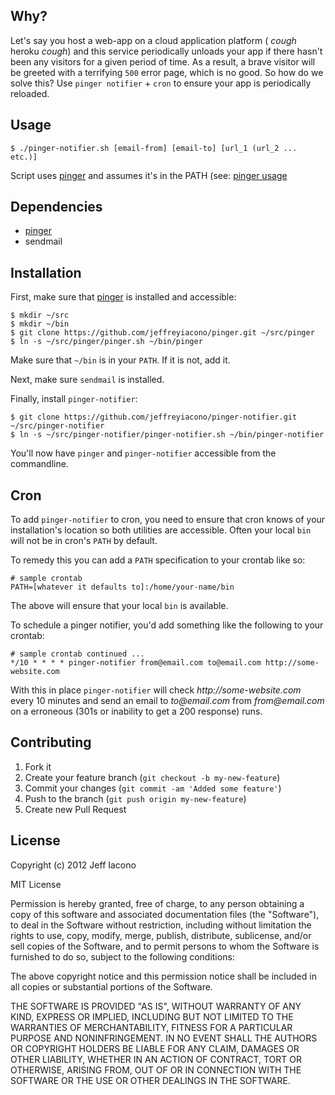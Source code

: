 ## Why?

Let's say you host a web-app on a cloud application platform ( _cough_ heroku
_cough_) and this service periodically unloads your app if there hasn't been any
visitors for a given period of time. As a result, a brave visitor will be
greeted with a terrifying `500` error page, which is no good. So how do we solve
this? Use `pinger notifier` + `cron` to ensure your app is periodically reloaded.

## Usage

    $ ./pinger-notifier.sh [email-from] [email-to] [url_1 (url_2 ... etc.)]

Script uses [pinger](https://github.com/jeffreyiacono/pinger) and assumes
it's in the PATH (see: [pinger usage](https://github.com/jeffreyiacono/pinger#usage)

## Dependencies

- [pinger](https://github.com/jeffreyiacono/pinger)
- sendmail

## Installation

First, make sure that [pinger](https://github.com/jeffreyiacono/pinger) is
installed and accessible:

    $ mkdir ~/src
    $ mkdir ~/bin
    $ git clone https://github.com/jeffreyiacono/pinger.git ~/src/pinger
    $ ln -s ~/src/pinger/pinger.sh ~/bin/pinger

Make sure that `~/bin` is in your `PATH`. If it is not, add it.

Next, make sure `sendmail` is installed.

Finally, install `pinger-notifier`:

    $ git clone https://github.com/jeffreyiacono/pinger-notifier.git ~/src/pinger-notifier
    $ ln -s ~/src/pinger-notifier/pinger-notifier.sh ~/bin/pinger-notifier

You'll now have `pinger` and `pinger-notifier` accessible from the commandline.

## Cron

To add `pinger-notifier` to cron, you need to ensure that cron knows of your
installation's location so both utilities are accessible. Often your local
`bin` will not be in cron's `PATH` by default.

To remedy this you can add a `PATH` specification to your crontab like so:

    # sample crontab
    PATH=[whatever it defaults to]:/home/your-name/bin

The above will ensure that your local `bin` is available.

To schedule a pinger notifier, you'd add something like the following to your
crontab:

    # sample crontab continued ...
    */10 * * * * pinger-notifier from@email.com to@email.com http://some-website.com

With this in place `pinger-notifier` will check _http://some-website.com_ every
10 minutes and send an email to _to@email.com_ from _from@email.com_ on a
erroneous (301s or inability to get a 200 response) runs.

## Contributing

1. Fork it
2. Create your feature branch (`git checkout -b my-new-feature`)
3. Commit your changes (`git commit -am 'Added some feature'`)
4. Push to the branch (`git push origin my-new-feature`)
5. Create new Pull Request

## License

Copyright (c) 2012 Jeff Iacono

MIT License

Permission is hereby granted, free of charge, to any person obtaining
a copy of this software and associated documentation files (the
"Software"), to deal in the Software without restriction, including
without limitation the rights to use, copy, modify, merge, publish,
distribute, sublicense, and/or sell copies of the Software, and to
permit persons to whom the Software is furnished to do so, subject to
the following conditions:

The above copyright notice and this permission notice shall be
included in all copies or substantial portions of the Software.

THE SOFTWARE IS PROVIDED "AS IS", WITHOUT WARRANTY OF ANY KIND,
EXPRESS OR IMPLIED, INCLUDING BUT NOT LIMITED TO THE WARRANTIES OF
MERCHANTABILITY, FITNESS FOR A PARTICULAR PURPOSE AND
NONINFRINGEMENT. IN NO EVENT SHALL THE AUTHORS OR COPYRIGHT HOLDERS BE
LIABLE FOR ANY CLAIM, DAMAGES OR OTHER LIABILITY, WHETHER IN AN ACTION
OF CONTRACT, TORT OR OTHERWISE, ARISING FROM, OUT OF OR IN CONNECTION
WITH THE SOFTWARE OR THE USE OR OTHER DEALINGS IN THE SOFTWARE.
